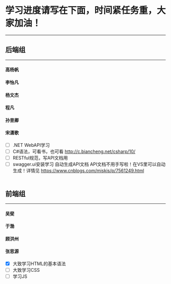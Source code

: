# 学习进度请写在下面，时间紧任务重，大家加油！
------

## 后端组

------



#### 高杨帆


#### 李怡凡


#### 杨文杰


#### 程凡


#### 孙昱卿


#### 宋潇歌
- [ ] .NET WebAPI学习
- [ ] C#语法，可看书，也可看 http://c.biancheng.net/csharp/10/
- [ ] RESTful规范，写API文档用
- [ ] swagger.ui安装学习 自动生成API文档 API文档不用手写啦！在VS里可以自动生成！详情见 https://www.cnblogs.com/miskis/p/7561249.html
<br/><br/>
## 前端组

------

#### 吴斐


#### 于渤


#### 顾洪州


#### 张思源

- [x] 大致学习HTML的基本语法
- [ ] 大致学习CSS
- [ ] 学习JS
